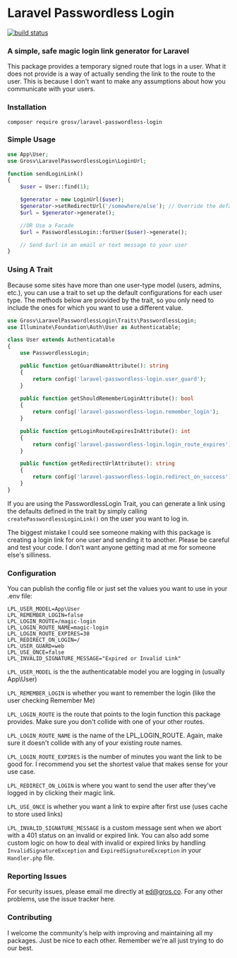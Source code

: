 # Laravel Passwordless Login

[![build status](https://github.com/grosv/laravel-passwordless-login/actions/workflows/test.yml/badge.svg)](https://github.com/grosv/laravel-passwordless-login/actions/workflows/test.yml)

### A simple, safe magic login link generator for Laravel

This package provides a temporary signed route that logs in a user. What it does not provide is a way of actually sending the link to the route to the user. This is because I don't want to make any assumptions about how you communicate with your users.

### Installation
```shell script
composer require grosv/laravel-passwordless-login
```

### Simple Usage
```php
use App\User;
use Grosv\LaravelPasswordlessLogin\LoginUrl;

function sendLoginLink()
{
    $user = User::find(1);

    $generator = new LoginUrl($user);
    $generator->setRedirectUrl('/somewhere/else'); // Override the default url to redirect to after login
    $url = $generator->generate();

    //OR Use a Facade
    $url = PasswordlessLogin::forUser($user)->generate();

    // Send $url in an email or text message to your user
}
```
### Using A Trait

Because some sites have more than one user-type model (users, admins, etc.), you can use a trait to set up the default configurations for each user type. The methods below are provided by the trait, so you only need to include the ones for which you want to use a different value.

```php
use Grosv\LaravelPasswordlessLogin\Traits\PasswordlessLogin;
use Illuminate\Foundation\Auth\User as Authenticatable;

class User extends Authenticatable
{
    use PasswordlessLogin;

    public function getGuardNameAttribute(): string 
    {
        return config('laravel-passwordless-login.user_guard');
    }
    
    public function getShouldRememberLoginAttribute(): bool
    {
        return config('laravel-passwordless-login.remember_login');
    }

    public function getLoginRouteExpiresInAttribute(): int
    {
        return config('laravel-passwordless-login.login_route_expires');
    }

    public function getRedirectUrlAttribute(): string
    {
        return config('laravel-passwordless-login.redirect_on_success');
    }
}
```
If you are using the PasswordlessLogin Trait, you can generate a link using the defaults defined in the trait by simply calling `createPasswordlessLoginLink()` on the user you want to log in.

The biggest mistake I could see someone making with this package is creating a login link for one user and sending it to another. Please be careful and test your code. I don't want anyone getting mad at me for someone else's silliness. 

### Configuration
You can publish the config file or just set the values you want to use in your .env file:
```dotenv
LPL_USER_MODEL=App\User
LPL_REMEMBER_LOGIN=false
LPL_LOGIN_ROUTE=/magic-login
LPL_LOGIN_ROUTE_NAME=magic-login
LPL_LOGIN_ROUTE_EXPIRES=30
LPL_REDIRECT_ON_LOGIN=/
LPL_USER_GUARD=web
LPL_USE_ONCE=false
LPL_INVALID_SIGNATURE_MESSAGE="Expired or Invalid Link"
```
`LPL_USER_MODEL` is the the authenticatable model you are logging in (usually App\User)

`LPL_REMEMBER_LOGIN` is whether you want to remember the login (like the user checking Remember Me)

`LPL_LOGIN_ROUTE` is the route that points to the login function this package provides. Make sure you don't collide with one of your other routes.

`LPL_LOGIN_ROUTE_NAME` is the name of the LPL_LOGIN_ROUTE. Again, make sure it doesn't collide with any of your existing route names.

`LPL_LOGIN_ROUTE_EXPIRES` is the number of minutes you want the link to be good for. I recommend you set the shortest value that makes sense for your use case.

`LPL_REDIRECT_ON_LOGIN` is where you want to send the user after they've logged in by clicking their magic link.

`LPL_USE_ONCE` is whether you want a link to expire after first use (uses cache to store used links)

`LPL_INVALID_SIGNATURE_MESSAGE` is a custom message sent when we abort with a 401 status on an invalid or expired link. You can also add some custom logic on how to deal with invalid or expired links by handling `InvalidSignatureException` and `ExpiredSignatureException` in your `Handler.php` file. 

### Reporting Issues

For security issues, please email me directly at ed@gros.co. For any other problems, use the issue tracker here.

### Contributing

I welcome the community's help with improving and maintaining all my packages. Just be nice to each other. Remember we're all just trying to do our best.
